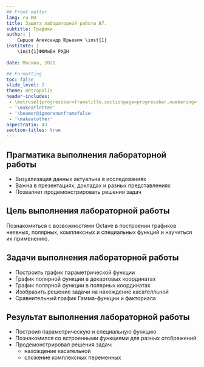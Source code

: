 ```yaml
---
## Front matter
lang: ru-RU
title: Защита лабораторной работы №7.
subtitle: Графики
author: |
	Сырцов Александр Юрьевич \inst{1}
institute: |
	\inst{1}ФФМиЕН РУДН
	
date: Москва, 2021

## Formatting
toc: false
slide_level: 2
theme: metropolis
header-includes: 
 - \metroset{progressbar=frametitle,sectionpage=progressbar,numbering=fraction}
 - '\makeatletter'
 - '\beamer@ignorenonframefalse'
 - '\makeatother'
aspectratio: 43
section-titles: true
---
```


## Прагматика выполнения лабораторной работы
- Визуализация данных актуальна в исследованиях
- Важна в презентациях, докладах и разных представлениях
- Позваляет продемонстрировать решения задач

## Цель выполнения лабораторной работы
Познакомиться с возвожностями Octave в построении графиков неявных, полярных, комплексных и специальных функций и научиться их применению.

## Задачи выполнения лабораторной работы
- Построить график параметрической функции
- График полярной функции в декартовых координатах
- График полярной функции в полярных координатах
- Изобразить решение задачи на нахождение касателльной
- Сравнительный график Гамма-функции и факториала

## Результат выполнения лабораторной работы
- Построил параметрическую и специальную функцию
- Познакомился со встроенными функциями для разных отображений
- Продемонстрировал решения задач:
	- нахождение касательной
	- сложение комплексных переменных